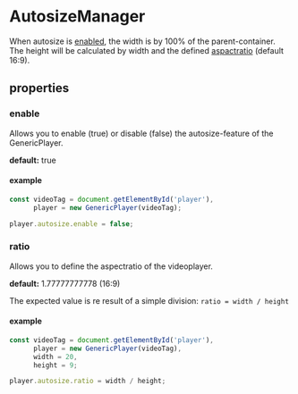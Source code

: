 # AutosizeManager

When autosize is [enabled](#enable), the width is by 100% of the parent-container. The height will be calculated by width and the defined [aspactratio](#ratio) (default 16:9).



## properties

### enable

Allows you to enable (true) or disable (false) the autosize-feature of the GenericPlayer.

__default:__ true

#### example
``` javascript
const videoTag = document.getElementById('player'),
      player = new GenericPlayer(videoTag);

player.autosize.enable = false;
```



### ratio

Allows you to define the aspectratio of the videoplayer.

__default:__ 1.77777777778 (16:9)

The expected value is re result of a simple division: `ratio = width / height`

#### example
```javascript
const videoTag = document.getElementById('player'),
      player = new GenericPlayer(videoTag),
      width = 20,
      height = 9;

player.autosize.ratio = width / height;
```
